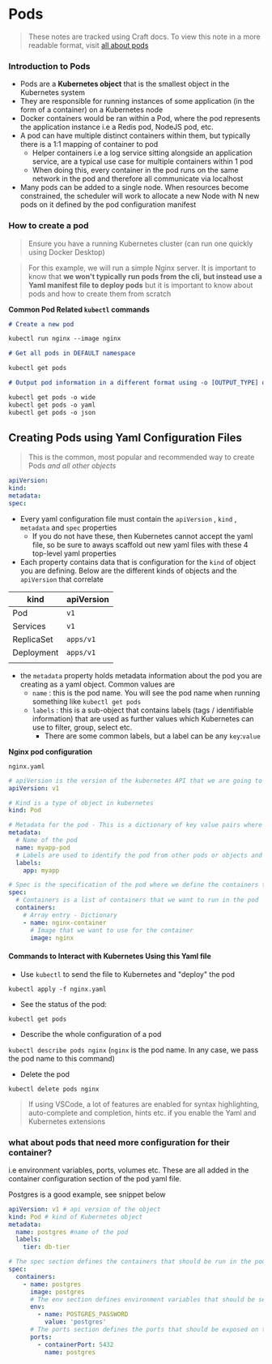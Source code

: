 # Pods

> These notes are tracked using Craft docs. To view this note in a more readable format, visit [all about pods](https://animals-brake-7o7.craft.me/k8s-pods)

### Introduction to Pods

- Pods are a **Kubernetes object** that is the smallest object in the Kubernetes system
- They are responsible for running instances of some application (in the form of a container) on a Kubernetes node
- Docker containers would be ran within a Pod, where the pod represents the application instance i.e a Redis pod, NodeJS pod, etc.
- A pod can have multiple distinct containers within them, but typically there is a 1:1 mapping of container to pod
  - Helper containers i.e a log service sitting alongside an application service, are a typical use case for multiple containers within 1 pod
  - When doing this, every container in the pod runs on the same network in the pod and therefore all communicate via localhost
- Many pods can be added to a single node. When resources become constrained, the scheduler will work to allocate a new Node with N new pods on it defined by the pod configuration manifest

### How to create a pod

> Ensure you have a running Kubernetes cluster (can run one quickly using Docker Desktop)

> For this example, we will run a simple Nginx server. It is important to know that **we won't typically run pods from the cli, but instead use a Yaml manifest file to deploy pods** but it is important to know about pods and how to create them from scratch

**Common Pod Related `kubectl` commands**

```markdown
# Create a new pod

kubectl run nginx --image nginx

# Get all pods in DEFAULT namespace

kubectl get pods

# Output pod information in a different format using -o [OUTPUT_TYPE] output types being wide, yaml, json (wide shows basic internal pod ip, node, status etc.)

kubectl get pods -o wide
kubectl get pods -o yaml
kubectl get pods -o json
```

## Creating Pods using Yaml Configuration Files

> This is the common, most popular and recommended way to create Pods _and all other objects_

```yaml
apiVersion:
kind:
metadata:
spec:
```

- Every yaml configuration file must contain the `apiVersion` , `kind` , `metadata` and `spec` properties
  - If you do not have these, then Kubernetes cannot accept the yaml file, so be sure to aways scaffold out new yaml files with these 4 top-level yaml properties
- Each property contains data that is configuration for the `kind` of object you are defining. Below are the different kinds of objects and the `apiVersion` that correlate

| **kind**   | **apiVersion** |
| ---------- | -------------- |
| Pod        | `v1`           |
| Services   | `v1`           |
| ReplicaSet | `apps/v1`      |
| Deployment | `apps/v1`      |
|            |                |

- the `metadata` property holds metadata information about the pod you are creating as a yaml object. Common values are
  - `name` : this is the pod name. You will see the pod name when running something like `kubectl get pods`
  - `labels` : this is a sub-object that contains labels (tags / identifiable information) that are used as further values which Kubernetes can use to filter, group, select etc.
    - There are some common labels, but a label can be any `key`:`value`

**Nginx pod configuration**

`nginx.yaml`

```yaml
# apiVersion is the version of the kubernetes API that we are going to use that correlates to the object that we are going to create
apiVersion: v1

# Kind is a type of object in kubernetes
kind: Pod

# Metadata for the pod - This is a dictionary of key value pairs where name, labels etc are keys and their values are the values which are also dictionaries
metadata:
  # Name of the pod
  name: myapp-pod
  # Labels are used to identify the pod from other pods or objects and do grouping, filtering etc.
  labels:
    app: myapp

# Spec is the specification of the pod where we define the containers that we want to run in the pod, the image that we want to use, the ports that we want to expose etc
spec:
  # Containers is a list of containers that we want to run in the pod
  containers:
    # Array entry - Dictionary
    - name: nginx-container
      # Image that we want to use for the container
      image: nginx
```

#### Commands to Interact with Kubernetes Using this Yaml file

- Use `kubectl` to send the file to Kubernetes and "deploy" the pod

`kubectl apply -f nginx.yaml`

- See the status of the pod:

`kubectl get pods`

- Describe the whole configuration of a pod

`kubectl describe pods nginx` (`nginx` is the pod name. In any case, we pass the pod name to this command)

- Delete the pod

`kubectl delete pods nginx`

> If using VSCode, a lot of features are enabled for syntax highlighting, auto-complete and completion, hints etc. if you enable the Yaml and Kubernetes extensions

### what about pods that need more configuration for their container?

i.e environment variables, ports, volumes etc. These are all added in the container configuration section of the pod yaml file.

Postgres is a good example, see snippet below

```yaml
apiVersion: v1 # api version of the object
kind: Pod # kind of Kubernetes object
metadata:
  name: postgres #name of the pod
  labels:
    tier: db-tier

# The spec section defines the containers that should be run in the pod.
spec:
  containers:
    - name: postgres
      image: postgres
      # The env section defines environment variables that should be set in the container. For postgres, the Docker image requires the POSTGRES_PASSWORD environment variable to be set at the minimum. See the Docker Hub page for the postgres image for more information.
      env:
        - name: POSTGRES_PASSWORD
          value: 'postgres'
      # The ports section defines the ports that should be exposed on the container. For postgres, the default port is 5432.
      ports:
        - containerPort: 5432
          name: postgres
```

